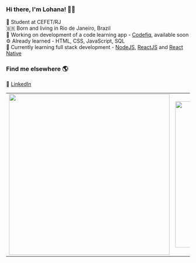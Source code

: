 ### Hi there, I'm Lohana! 👋🏽

📝 Student at CEFET/RJ<br>
🇧🇷 Born and living in Rio de Janeiro, Brazil <br>
📱 Working on development of a code learning app - [Codefiq](https://github.com/heyloh/codefiq), available soon<br>
⚙️ Already learned - HTML, CSS, JavaScript, SQL <br>
🌱 Currently learning full stack development - [NodeJS](https://nodejs.org/), [ReactJS](https://reactjs.org/) and [React Native](https://reactnative.dev/)

### Find me elsewhere 🌎

💼 [LinkedIn](https://www.linkedin.com/in/heyloh) <br>

<center>
    <table align="center">
      <tr>
          <td>
              <img width="440px" align="center" src="https://github-readme-stats.vercel.app/api?username=heyloh&count_private=true&hide_border=true" />
          </td>
          <td>
              <img width="400px" align="center" src="https://github-readme-stats.vercel.app/api/top-langs/?username=heyloh&hide=html&layout=compact&count_private=true&hide_border=true" />               </td>
      </tr>  
    </table>
</center>
